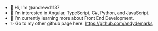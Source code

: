 - 👋 Hi, I’m @andrewd1137
- 👀 I’m interested in Angular, TypeScript, C#, Python, and JavaScript.
- 🌱 I’m currently learning more about Front End Development.
- ✨ Go to my other github page here: https://github.com/andydemarks
